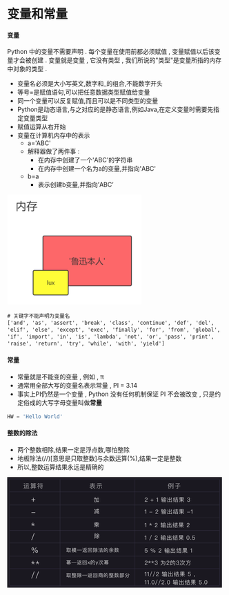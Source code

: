 # 变量和常量

#### 变量

Python 中的变量不需要声明 . 每个变量在使用前都必须赋值 , 变量赋值以后该变量才会被创建 . 变量就是变量 , 它没有类型 , 我们所说的"类型"是变量所指的内存中对象的类型 . 

* 变量名必须是大小写英文,数字和\_的组合,不能数字开头
* 等号=是赋值语句,可以把任意数据类型赋值给变量
* 同一个变量可以反复赋值,而且可以是不同类型的变量
* Python是动态语言,与之对应的是静态语言,例如Java,在定义变量时需要先指定变量类型
* 赋值运算从右开始
* 变量在计算机内存中的表示
  * a='ABC'
  * 解释器做了两件事 : 
    * 在内存中创建了一个'ABC'的字符串
    * 在内存中创建一个名为a的变量,并指向'ABC'
  * b=a
    * 表示创建b变量,并指向’ABC’

![](/assets/bianliangzaineicunzhong.png)

```
# 关键字不能声明为变量名
['and', 'as', 'assert', 'break', 'class', 'continue', 'def', 'del', 'elif', 'else', 'except', 'exec', 'finally', 'for', 'from', 'global', 'if', 'import', 'in', 'is', 'lambda', 'not', 'or', 'pass', 'print', 'raise', 'return', 'try', 'while', 'with', 'yield']
```

#### 常量

* 常量就是不能变的变量 , 例如 , π
* 通常用全部大写的变量名表示常量 , PI = 3.14
* 事实上PI仍然是一个变量 , Python 没有任何机制保证 PI 不会被改变 , 只是约定俗成的大写字母变量叫做**常量**

```py
HW = 'Hello World'
```

#### 整数的除法

* 两个整数相除,结果一定是浮点数,哪怕整除
* 地板除法\(//\)\[意思是只取整数\]与余数运算\(%\),结果一定是整数
* 所以,整数运算结果永远是精确的

![](/assets/suanshuyunsuanfu.png)



